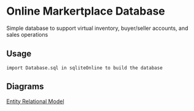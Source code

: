 # Online Markertplace Database

Simple database to support virtual inventory, buyer/seller accounts, and sales operations

## Usage

```
import Database.sql in sqliteOnline to build the database
```

## Diagrams
[Entity Relational Model](ERD.pdf)  


